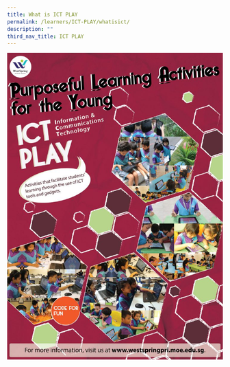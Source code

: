 ```yaml
---
title: What is ICT PLAY
permalink: /learners/ICT-PLAY/whatisict/
description: ""
third_nav_title: ICT PLAY
---
```

![](/images/ICT2-723x1024.jpg)